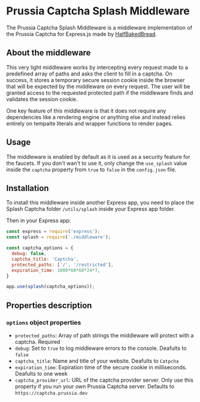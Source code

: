 # Prussia Captcha Splash Middleware

The Prussia Captcha Splash Middleware is a middleware implementation of the Prussia Captcha for Express.js made by [HalfBakedBread](https://www.github.com/halfbakedbread).

## About the middleware

This very light middleware works by intercepting every request made to a predefined array of paths and asks the client to fill in a captcha. On success, it stores a temporary secure session cookie inside the browser that will be expected by the middleware on every request. The user will be granted access to the requested protected path if the middleware finds and validates the session cookie.

One key feature of this middleware is that it does not require any dependencies like a rendering engine or anything else and instead relies entirely on tempalte literals and wrapper functions to render pages.

## Usage

The middleware is enabled by default as it is used as a security feature for the faucets. If you don't wan't to use it, only change the `use_splash` value inside the `captcha` property from `true` to `false` in the `config.json` file.

## Installation

To install this middleware inside another Express app, you need to place the Splash Captcha folder `/utils/splash` inside your Express app folder. 

Then in your Express app:

```js
const express = require('express');
const splash = require('./middleware');

const captcha_options = {
  debug: false,
  captcha_title: 'Captcha',
  protected_paths: ['/', '/restricted'],
  expiration_time: 1000*60*60*24*7,
}

app.use(splash(captcha_options));
```

## Properties description

### `options` object properties

- `protected_paths`: Array of path strings the middleware will protect with a captcha. Required
- `debug`: Set to `true` to log middleware errors to the console. Deafults to `false`
- `captcha_title`: Name and title of your website. Deafults to `Catpcha`
- `expiration_time`: Expiration time of the secure cookie in milliseconds. Deafults to one week
- `captcha_provider_url`: URL of the captcha provider server. Only use this property if you run your own Prussia Captcha server. Defaults to `https://captcha.prussia.dev`
